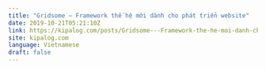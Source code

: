 ```yaml
---
title: "Gridsome — Framework thế hệ mới dành cho phát triển website"
date: 2019-10-21T05:21:10Z
link: https://kipalog.com/posts/Gridsome---Framework-the-he-moi-danh-cho-phat-trien-website?utm_medium=RSS&utm_source=news.12bit.vn
site: kipalog.com
language: Vietnamese
draft: false
---
```

